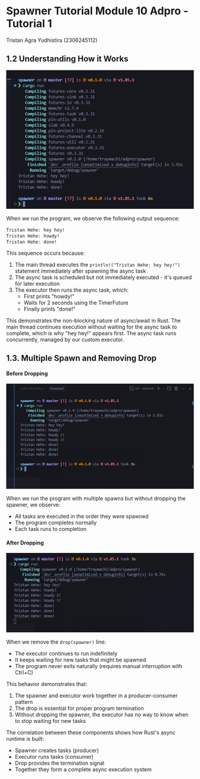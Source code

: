 # Spawner Tutorial Module 10 Adpro - Tutorial 1

Tristan Agra Yudhistira (2306245112)

## 1.2 Understanding How it Works

![alt text](public/1-2.png)

When we run the program, we observe the following output sequence:

```
Tristan Hehe: hey hey!
Tristan Hehe: howdy!
Tristan Hehe: done!
```

This sequence occurs because:

1. The main thread executes the `println!("Tristan Hehe: hey hey!")` statement immediately after spawning the async task
2. The async task is scheduled but not immediately executed - it's queued for later execution
3. The executor then runs the async task, which:
   - First prints "howdy!"
   - Waits for 2 seconds using the TimerFuture
   - Finally prints "done!"

This demonstrates the non-blocking nature of async/await in Rust. The main thread continues execution without waiting for the async task to complete, which is why "hey hey!" appears first. The async task runs concurrently, managed by our custom executor.

## 1.3. Multiple Spawn and Removing Drop

#### Before Dropping

![alt text](public/BeforeDropping.png)

When we run the program with multiple spawns but without dropping the spawner, we observe:

- All tasks are executed in the order they were spawned
- The program completes normally
- Each task runs to completion

#### After Dropping

![alt text](public/AfterDropping.png)

When we remove the `drop(spawner)` line:

- The executor continues to run indefinitely
- It keeps waiting for new tasks that might be spawned
- The program never exits naturally (requires manual interruption with Ctrl+C)

This behavior demonstrates that:

1. The spawner and executor work together in a producer-consumer pattern
2. The drop is essential for proper program termination
3. Without dropping the spawner, the executor has no way to know when to stop waiting for new tasks

The correlation between these components shows how Rust's async runtime is built:

- Spawner creates tasks (producer)
- Executor runs tasks (consumer)
- Drop provides the termination signal
- Together they form a complete async execution system
